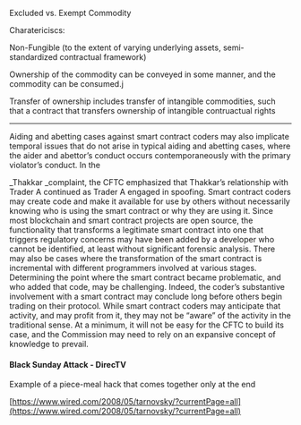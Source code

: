 Excluded vs. Exempt Commodity

Charatericiscs:

Non-Fungible \(to the extent of varying underlying assets, semi-standardized contractual framework\)

Ownership of the commodity can be conveyed in some manner, and the commodity can be consumed.j

Transfer of ownership includes transfer of intangible commodities, such that a contract that transfers ownership of intangible contruactual rights



---





Aiding and abetting cases against smart contract coders may also implicate temporal issues that do not arise in typical aiding and abetting cases, where the aider and abettor’s conduct occurs contemporaneously with the primary violator’s conduct. In the

_Thakkar _complaint, the CFTC emphasized that Thakkar’s relationship with Trader A continued as Trader A engaged in spoofing. Smart contract coders may create code and make it available for use by others without necessarily knowing who is using the smart contract or why they are using it. Since most blockchain and smart contract projects are open source, the functionality that transforms a legitimate smart contract into one that triggers regulatory concerns may have been added by a developer who cannot be identified, at least without significant forensic analysis. There may also be cases where the transformation of the smart contract is incremental with different programmers involved at various stages. Determining the point where the smart contract became problematic, and who added that code, may be challenging. Indeed, the coder’s substantive involvement with a smart contract may conclude long before others begin trading on their protocol. While smart contract coders may anticipate that activity, and may profit from it, they may not be “aware” of the activity in the traditional sense. At a minimum, it will not be easy for the CFTC to build its case, and the Commission may need to rely on an expansive concept of knowledge to prevail.



#### Black Sunday Attack - DirecTV

Example of a piece-meal hack that comes together only at the end

[https://www.wired.com/2008/05/tarnovsky/?currentPage=all](https://www.wired.com/2008/05/tarnovsky/?currentPage=all)





